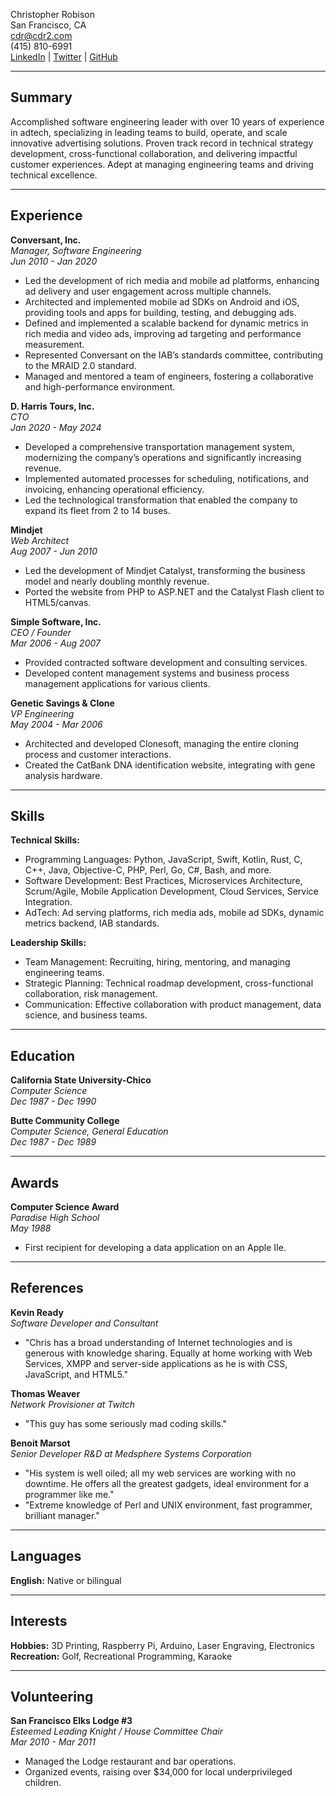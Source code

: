 Christopher Robison  
San Francisco, CA  
cdr@cdr2.com  
(415) 810-6991  
[LinkedIn](https://linkedin.com/in/crobison) | [Twitter](https://twitter.com/thechrisrobison) | [GitHub](https://github.com/chrisrobison)

---

## Summary
Accomplished software engineering leader with over 10 years of experience in adtech, specializing in leading teams to build, operate, and scale innovative advertising solutions. Proven track record in technical strategy development, cross-functional collaboration, and delivering impactful customer experiences. Adept at managing engineering teams and driving technical excellence.

---

## Experience

**Conversant, Inc.**  
*Manager, Software Engineering*  
*Jun 2010 - Jan 2020*  
- Led the development of rich media and mobile ad platforms, enhancing ad delivery and user engagement across multiple channels.
- Architected and implemented mobile ad SDKs on Android and iOS, providing tools and apps for building, testing, and debugging ads.
- Defined and implemented a scalable backend for dynamic metrics in rich media and video ads, improving ad targeting and performance measurement.
- Represented Conversant on the IAB’s standards committee, contributing to the MRAID 2.0 standard.
- Managed and mentored a team of engineers, fostering a collaborative and high-performance environment.

**D. Harris Tours, Inc.**  
*CTO*  
*Jan 2020 - May 2024*  
- Developed a comprehensive transportation management system, modernizing the company’s operations and significantly increasing revenue.
- Implemented automated processes for scheduling, notifications, and invoicing, enhancing operational efficiency.
- Led the technological transformation that enabled the company to expand its fleet from 2 to 14 buses.

**Mindjet**  
*Web Architect*  
*Aug 2007 - Jun 2010*  
- Led the development of Mindjet Catalyst, transforming the business model and nearly doubling monthly revenue.
- Ported the website from PHP to ASP.NET and the Catalyst Flash client to HTML5/canvas.

**Simple Software, Inc.**  
*CEO / Founder*  
*Mar 2006 - Aug 2007*  
- Provided contracted software development and consulting services.
- Developed content management systems and business process management applications for various clients.

**Genetic Savings & Clone**  
*VP Engineering*  
*May 2004 - Mar 2006*  
- Architected and developed Clonesoft, managing the entire cloning process and customer interactions.
- Created the CatBank DNA identification website, integrating with gene analysis hardware.

---

## Skills

**Technical Skills:**
- Programming Languages: Python, JavaScript, Swift, Kotlin, Rust, C, C++, Java, Objective-C, PHP, Perl, Go, C#, Bash, and more.
- Software Development: Best Practices, Microservices Architecture, Scrum/Agile, Mobile Application Development, Cloud Services, Service Integration.
- AdTech: Ad serving platforms, rich media ads, mobile ad SDKs, dynamic metrics backend, IAB standards.

**Leadership Skills:**
- Team Management: Recruiting, hiring, mentoring, and managing engineering teams.
- Strategic Planning: Technical roadmap development, cross-functional collaboration, risk management.
- Communication: Effective collaboration with product management, data science, and business teams.

---

## Education

**California State University-Chico**  
*Computer Science*  
*Dec 1987 - Dec 1990*  

**Butte Community College**  
*Computer Science, General Education*  
*Dec 1987 - Dec 1989*  

---

## Awards

**Computer Science Award**  
*Paradise High School*  
*May 1988*  
- First recipient for developing a data application on an Apple IIe.

---

## References

**Kevin Ready**  
*Software Developer and Consultant*  
- "Chris has a broad understanding of Internet technologies and is generous with knowledge sharing. Equally at home working with Web Services, XMPP and server-side applications as he is with CSS, JavaScript, and HTML5."

**Thomas Weaver**  
*Network Provisioner at Twitch*  
- "This guy has some seriously mad coding skills."

**Benoit Marsot**  
*Senior Developer R&D at Medsphere Systems Corporation*  
- "His system is well oiled; all my web services are working with no downtime. He offers all the greatest gadgets, ideal environment for a programmer like me."
- "Extreme knowledge of Perl and UNIX environment, fast programmer, brilliant manager."

---

## Languages

**English:** Native or bilingual  

---

## Interests

**Hobbies:** 3D Printing, Raspberry Pi, Arduino, Laser Engraving, Electronics  
**Recreation:** Golf, Recreational Programming, Karaoke  

---

## Volunteering

**San Francisco Elks Lodge #3**  
*Esteemed Leading Knight / House Committee Chair*  
*Mar 2010 - Mar 2011*  
- Managed the Lodge restaurant and bar operations.
- Organized events, raising over $34,000 for local underprivileged children.
